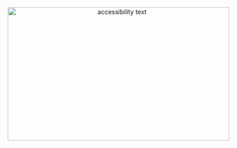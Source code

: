 <p align="center">
  <img src="https://github.com/om-prakash416/Asoit_Ce_2202030400093_OM_PRAKASH/blob/main/assignment_1/Screenshot 2024-03-08 000807.png" alt="accessibility text" width="500" height="300" >
</p>
